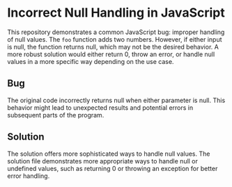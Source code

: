 # Incorrect Null Handling in JavaScript

This repository demonstrates a common JavaScript bug: improper handling of null values. The `foo` function adds two numbers.  However, if either input is null, the function returns null, which may not be the desired behavior.  A more robust solution would either return 0, throw an error, or handle null values in a more specific way depending on the use case.

## Bug
The original code incorrectly returns null when either parameter is null. This behavior might lead to unexpected results and potential errors in subsequent parts of the program.

## Solution
The solution offers more sophisticated ways to handle null values. The solution file demonstrates more appropriate ways to handle null or undefined values, such as returning 0 or throwing an exception for better error handling.
